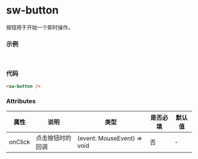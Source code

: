 # sw-button

按钮用于开始一个即时操作。

### 示例

<br/>
<sw-button />

### 代码

```html
<sw-button />
```

### Attributes

| 属性    | 说明             | 类型                        | 是否必填 | 默认值 |
| ------- | ---------------- | --------------------------- | -------- | ------ |
| onClick | 点击按钮时的回调 | (event: MouseEvent) => void | 否       | -      |
